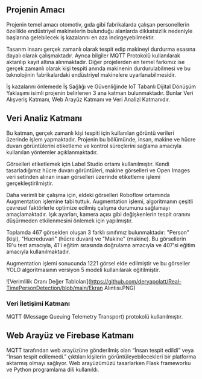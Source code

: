 ## Projenin Amacı
Projenin temel amacı otomotiv, gıda gibi fabrikalarda çalışan personellerin özellikle endüstriyel makinelerin bulunduğu alanlarda dikkatsizlik nedeniyle başlarına gelebilecek iş kazalarını en aza indirgeyebilmektir.

Tasarım insanı gerçek zamanlı olarak tespit edip makineyi durdurma esasına dayalı olarak çalışmaktadır. Ayrıca bilgiler MQTT Protokolü kullanılarak aktarılıp kayıt altına alınmaktadır. Diğer projelerden en temel farkımız ise gerçek zamanlı olarak kişi tespiti anında makinenin durdurulabilmesi ve bu teknolojinin fabrikalardaki endüstriyel makinelere uyarlanabilmesidir.

İş kazalarını önlemede İş Sağlığı ve Güvenliğinde IoT Tabanlı Dijital Dönüşüm Yaklaşımı isimli projenin belirlenen 3 ana katman bulunmaktadır. Bunlar Veri Alışveriş Katmanı, Web Arayüz Katmanı ve Veri Analizi Katmanıdır.


## Veri Analiz Katmanı

Bu katman, gerçek zamanlı kişi tespiti için kullanılan görüntü verileri üzerinde işlem yapmaktadır. Projenin bu bölümünde, insan, makine ve hücre duvarı görüntülerini etiketleme ve kontrol süreçlerini sağlama amacıyla kullanılan yöntemler açıklanmaktadır.

Görselleri etiketlemek için Label Studio ortamı kullanılmıştır. Kendi tasarladığımız hücre duvarı görüntüleri, makine görselleri ve Open Images veri setinden alınan insan görselleri üzerinde etiketleme işlemi gerçekleştirilmiştir.

Daha verimli bir çalışma için, eldeki görselleri Roboflow ortamında Augmentation işlemine tabi tuttuk. Augmentation işlemi, algoritmanın çeşitli çevresel faktörlerle optimize edilmiş çalışma durumunu sağlamayı amaçlamaktadır. Işık ayarları, kamera açısı gibi değişkenlerin tespit oranını düşürmeden etkilenmesini önlemek için yapılmıştır.

Toplamda 467 görselden oluşan 3 farklı sınıfımız bulunmaktadır: "Person" (kişi), "Hucreduvari" (hücre duvarı) ve "Makine" (makine). Bu görsellerin 19'u test amacıyla, 41'i eğitim sırasında doğrulama amacıyla ve 407'si eğitim amacıyla kullanılmaktadır.

Augmentation işlemi sonucunda 1221 görsel elde edilmiştir ve bu görseller YOLO algoritmasının versiyon 5 modeli kullanılarak eğitilmiştir.

![Verimlilik Oranı Değer Tabloları](https://github.com/deryapolatt/Real-TimePersonDetection/blob/main/Ekran Alıntısı.PNG)
### Veri İletişimi Katmanı

MQTT (Message Queuing Telemetry Transport) protokolü kullanılmıştır.

## Web Arayüz ve Firebase Katmanı

MQTT tarafından web arayüzüne gönderilmiş olan “İnsan tespit edildi” veya “İnsan tespit edilemedi.” çıktıları kişilerin görüntüleyebilecekleri bir platforma aktarmış olmayı sağlıyor. Web arayüzümüzü tasarlarken Flask frameworku ve Python programlama dili kullanıldı.
